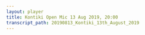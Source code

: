 ```yaml
---
layout: player
title: Kontiki Open Mic 13 Aug 2019, 20:00
transcript_path: 20190813_Kontiki_13th_August_2019
---
```

